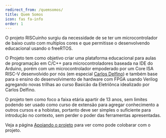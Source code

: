 ```yaml
---
redirect_from: /quemsomos/
title: Quem Somos
icon: fas fa-info
order: 1
---
```


O projeto RISCuinho surgiu da necessidade de se ter um microcontrolador de baixo custo com multiplos cores e que permitisse o desenvolvendo educacional usando o freeRTOS.

O Projeto tem como objetivo criar uma plataforma educacional para aulas de programação em C/C++ para microcontroladores baseada na IDE do Arduino, porém com um microcontrolador empoderado por um Core ISA RISC-V desenvolvido por nós (em especial [Carlos Delfino](https://carlosdelfino.eti.br)) e também base para o ensino do desenvolvimento de hardware com FPGA usando Verilog agregando novas trilhas ao curso Basicão da Eletriônca idealizado por Carlos Delfino. 

O projeto tem como foco a faixa etária apartir de 13 anos, sem limites podendo ser usado como curso de extensão para agregar conhecimento a outros cursos e a hobistas, portanto deve ser simples o suficiente para introdução no contexto, sem perder o poder das ferramentas apresentadas.

Veja a página [Apoiando o projeto](/apoiadores/) para ver como pode colobarar com o projeto.

